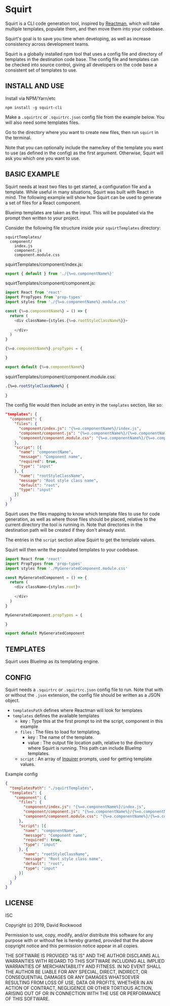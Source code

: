 Squirt
========
Squirt is a CLI code generation tool, inspired by [Reactman](https://github.com/edwinwebb/reactman),  which will take multiple templates,
populate them, and then move them into your codebase.

Squirt's goal is to save you time when developing, as well as increase consistency across development teams.

Squirt is a globally installed npm tool that uses a config file and directory of templates in the destination code base. The config file and templates can be checked into source control, giving all developers on the code base a consistent set of templates to use.

INSTALL AND USE
---------------

Install via NPM/Yarn/etc

`npm install -g squirt-cli`

Make a `.squirtrc` or `.squirtrc.json` config file from the example below. You will also need some templates files.

Go to the directory where you want to create new files, then run `squirt` in the terminal.

Note that you can optionally include the name/key of the template you want to use (as defined in the config) as the first argument. Otherwise, Squirt will ask you which one you want to use.

BASIC EXAMPLE
-------------

Squirt needs at least two files to get started, a configuration file and a
template. While useful in many situations, Squirt was built with React in mind. The following example will show how Squirt can be used to generate a set of files for a React component.

Blueimp templates are taken as the input. This will be populated via the prompt
then written to your project.

Consider the following file structure inside your `squirtTemplates` directory:

```
squirtTemplates/
  component/
    index.js
    component.js
    component.module.css
```

squirtTemplates/component/index.js:
```javascript
export { default } from './{%=o.componentName%}'

```

squirtTemplates/component/component.js:
```javascript
import React from 'react'
import PropTypes from 'prop-types'
import styles from './{%=o.componentName%}.module.css'

const {%=o.componentName%} = () => {
  return (
    <div className={styles.{%=o.rootStyleClassName%}}>
      
    </div>
  )
}

{%=o.componentName%}.propTypes = {

}

export default {%=o.componentName%}
```

squirtTemplates/component/component.module.css:
```css
.{%=o.rootStyleClassName%} {
    
}
```

The config file would then include an entry in the `templates` section, like so:

```json
"templates": {
  "component": {
    "files": {
      "component/index.js": "{%=o.componentName%}/index.js",
      "component/component.js": "{%=o.componentName%}/{%=o.componentName%}.js",
      "component/component.module.css": "{%=o.componentName%}/{%=o.componentName%}.module.css"
    },
    "script": [{
      "name": "componentName",
      "message": "Component name",
      "required": true,
      "type": "input"
    }, {
      "name": "rootStyleClassName",
      "message": "Root style class name",
      "default": "root",
      "type": "input"
    }]
  }
}
```

Squirt uses the files mapping to know which template files to use for code generation, as well as where those files should be placed, relative to the current directory the tool is running in. Note that directories in the destination path will be created if they don't already exist. 

The entries in the `script` section allow Squirt to get the template values.

Squirt will then write the populated
templates to your codebase.

```javascript
import React from 'react'
import PropTypes from 'prop-types'
import styles from './MyGeneratedComponent.module.css'

const MyGeneratedComponent = () => {
  return (
    <div className={styles.root}>
      
    </div>
  )
}

MyGeneratedComponent.propTypes = {

}

export default MyGeneratedComponent
```


TEMPLATES
------
Squirt uses BlueImp as its templating engine.

CONFIG
------
Squirt needs a `.squirtrc` or `.squirtrc.json` config file to run. Note that with or without the `.json` extension, the config file should be written as a JSON object.

* `templatesPath` defines where Reactman will look for templates
* `templates` defines the available templates
  * key : Type this at the first prompt to init the script, component in this
example
  * `files` : The files to load for templating.
    * key : The name of the template.
    * value : The output file location path, relative to the directory where Squirt is running. This path can include BlueImp templates.
  * `script` : An array of [Inquirer](https://github.com/sboudrias/Inquirer.js) prompts, used for getting template values.

Example config

```json
{
  "templatesPath": "./squirtTemplates",
  "templates": {
    "component": {
      "files": {
        "component/index.js": "{%=o.componentName%}/index.js",
        "component/component.js": "{%=o.componentName%}/{%=o.componentName%}.js",
        "component/component.module.css": "{%=o.componentName%}/{%=o.componentName%}.module.css"
      },
      "script": [{
        "name": "componentName",
        "message": "Component name",
        "required": true,
        "type": "input"
      }, {
        "name": "rootStyleClassName",
        "message": "Root style class name",
        "default": "root",
        "type": "input"
      }]
    }
  }
}
```

LICENSE
------
ISC

Copyright (c) 2019, David Rockwood

Permission to use, copy, modify, and/or distribute this software for any purpose with or without fee is hereby granted, provided that the above copyright notice and this permission notice appear in all copies.

THE SOFTWARE IS PROVIDED "AS IS" AND THE AUTHOR DISCLAIMS ALL WARRANTIES WITH REGARD TO THIS SOFTWARE INCLUDING ALL IMPLIED WARRANTIES OF MERCHANTABILITY AND FITNESS. IN NO EVENT SHALL THE AUTHOR BE LIABLE FOR ANY SPECIAL, DIRECT, INDIRECT, OR CONSEQUENTIAL DAMAGES OR ANY DAMAGES WHATSOEVER RESULTING FROM LOSS OF USE, DATA OR PROFITS, WHETHER IN AN ACTION OF CONTRACT, NEGLIGENCE OR OTHER TORTIOUS ACTION, ARISING OUT OF OR IN CONNECTION WITH THE USE OR PERFORMANCE OF THIS SOFTWARE.
